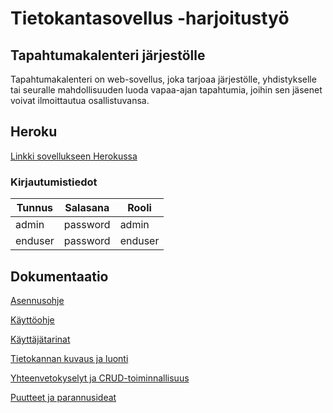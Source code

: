 # Tietokantasovellus -harjoitustyö

## Tapahtumakalenteri järjestölle

Tapahtumakalenteri on web-sovellus, joka tarjoaa järjestölle, yhdistykselle tai seuralle mahdollisuuden luoda vapaa-ajan tapahtumia, joihin sen jäsenet voivat ilmoittautua osallistuvansa.

## Heroku

[Linkki sovellukseen Herokussa](https://young-ocean-99854.herokuapp.com)

### Kirjautumistiedot
|Tunnus|Salasana|Rooli|
|-------|--------|-----|
|admin  |password|admin|
|enduser|password|enduser|

## Dokumentaatio

[Asennusohje](https://github.com/hoffrenm/tapahtumakalenteri/blob/master/dokumentaatio/installationguide.md)

[Käyttöohje](https://github.com/hoffrenm/tapahtumakalenteri/blob/master/dokumentaatio/userguide.md)

[Käyttäjätarinat](https://github.com/hoffrenm/tapahtumakalenteri/blob/master/dokumentaatio/userstories.md)

[Tietokannan kuvaus ja luonti](https://github.com/hoffrenm/tapahtumakalenteri/blob/master/dokumentaatio/databasemanual.md)

[Yhteenvetokyselyt ja CRUD-toiminnallisuus](https://github.com/hoffrenm/tapahtumakalenteri/blob/master/dokumentaatio/queries.md)

[Puutteet ja parannusideat](https://github.com/hoffrenm/tapahtumakalenteri/blob/master/dokumentaatio/improvements.md)
